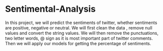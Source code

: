 # Sentimental-Analysis
In this project, we will predict the sentiments of twitter, whether sentiments are positive, negative or neutral. We will first clean the data , remove null values and convert the string values. We will then remove the punctuations, two letter words, @ sign as it is most important part of twitter comments. Then we will apply our models for getting the percentage of sentiments.
